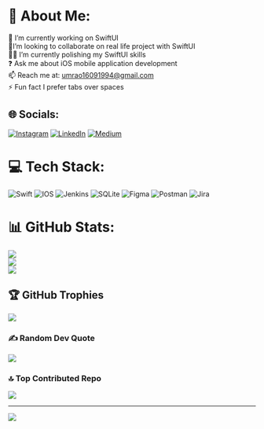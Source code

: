 # 💫 About Me:
🌱 I’m currently working on SwiftUI<br>🔭I’m looking to collaborate on real life project with SwiftUI<br>🧑‍💻 I’m currently  polishing my SwiftUI skills<br>❓ Ask me about iOS mobile application development<br> 📫 Reach me at: umrao16091994@gmail.com <br>⚡ Fun fact I prefer tabs over spaces


## 🌐 Socials:
[![Instagram](https://img.shields.io/badge/Instagram-%23E4405F.svg?logo=Instagram&logoColor=white)](https://instagram.com/bhoopendra_umrao) [![LinkedIn](https://img.shields.io/badge/LinkedIn-%230077B5.svg?logo=linkedin&logoColor=white)](https://linkedin.com/in/bhoopendraUmrao) [![Medium](https://img.shields.io/badge/Medium-12100E?logo=medium&logoColor=white)](https://medium.com/@bhoopendraumrao) 

# 💻 Tech Stack:
![Swift](https://img.shields.io/badge/swift-F54A2A?style=for-the-badge&logo=swift&logoColor=white) ![IOS](https://img.shields.io/badge/IOS-%2320232a.svg?style=for-the-badge&logo=apple&logoColor=white) ![Jenkins](https://img.shields.io/badge/jenkins-%232C5263.svg?style=for-the-badge&logo=jenkins&logoColor=white) ![SQLite](https://img.shields.io/badge/sqlite-%2307405e.svg?style=for-the-badge&logo=sqlite&logoColor=white) 	![Figma](https://img.shields.io/badge/figma-%23F24E1E.svg?style=for-the-badge&logo=figma&logoColor=white) ![Postman](https://img.shields.io/badge/Postman-FF6C37?style=for-the-badge&logo=postman&logoColor=white) ![Jira](https://img.shields.io/badge/jira-%230A0FFF.svg?style=for-the-badge&logo=jira&logoColor=white)
# 📊 GitHub Stats:
![](https://github-readme-stats.vercel.app/api?username=bhoopendraUmrao&theme=dark&hide_border=false&include_all_commits=false&count_private=false)<br/>
![](https://github-readme-streak-stats.herokuapp.com/?user=bhoopendraUmrao&theme=dark&hide_border=false)<br/>
![](https://github-readme-stats.vercel.app/api/top-langs/?username=bhoopendraUmrao&theme=dark&hide_border=false&include_all_commits=false&count_private=false&layout=compact)

## 🏆 GitHub Trophies
![](https://github-profile-trophy.vercel.app/?username=bhoopendraUmrao&theme=radical&no-frame=false&no-bg=true&margin-w=4)

### ✍️ Random Dev Quote
![](https://quotes-github-readme.vercel.app/api?type=horizontal&theme=radical)

### 🔝 Top Contributed Repo
![](https://github-contributor-stats.vercel.app/api?username=bhoopendraUmrao&limit=5&theme=matrix&combine_all_yearly_contributions=true)

---
[![](https://visitcount.itsvg.in/api?id=bhoopendraUmrao&icon=0&color=4)](https://visitcount.itsvg.in)

